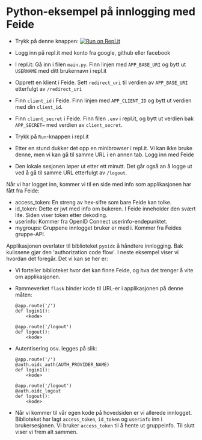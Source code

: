 # Python-eksempel på innlogging med Feide

- Trykk på denne knappen: [![Run on Repl.it](https://repl.it/badge/github/jhellan/example-python-flask)](https://repl.it/github/jhellan/example-python-flask)

- Logg inn på repl.it med konto fra google, github eller facebook

- I repl.it: Gå inn i filen `main.py`. Finn linjen med `APP_BASE_URI` og bytt ut `USERNAME` med ditt brukernavn i repl.it

- Opprett en klient i Feide. Sett `redirect_uri` til verdien av `APP_BASE_URI` etterfulgt av `/redirect_uri`

- Finn `client_id` i Feide. Finn linjen med `APP_CLIENT_ID` og bytt ut verdien med
  din `client_id`.

- Finn `client_secret` i Feide. Finn filen `.env` i repl.it, og bytt ut verdien bak `APP_SECRET=` med verdien av `client_secret`.

- Trykk på `Run`-knappen i repl.it

- Etter en stund dukker det opp en minibrowser i repl.it. Vi kan ikke bruke denne, men vi kan gå til samme URL i en annen tab. Logg inn med Feide

- Den lokale sesjonen løper ut etter ett minutt. Det går også an å logge ut ved å gå til samme URL etterfulgt av `/logout`.

Når vi har logget inn, kommer vi til en side med info som applikasjonen har fått fra Feide:

- access\_token: En streng av hex-sifre som bare Feide kan tolke.
- id\_token: Dette er jwt med info om bukeren. I Feide inneholder den svært lite.
  Siden viser token etter dekoding.
- userinfo: Kommer fra OpenID Connect userinfo-endepunktet.
- mygroups: Gruppene innlogget bruker er med i. Kommer fra Feides gruppe-API.

Applikasjonen overlater til biblioteket `pyoidc` å håndtere innlogging. Bak kulissene gjør den 'authorization code flow'. I neste eksempel viser vi hvordan det foregår. Det vi kan se her er:

- Vi forteller biblioteket hvor det kan finne Feide, og hva det trenger å vite om applikasjonen.

- Rammeverket `flask` binder kode til URL-er i applikasjonen på denne måten:

  ```
  @app.route('/')
  def login1():
      <kode>

  @app.route('/logout')
  def logout():
      <kode>

  ```

- Autentisering osv. legges på slik: 

  ```
  @app.route('/')
  @auth.oidc_auth(AUTH_PROVIDER_NAME)
  def login1():
      <kode>

  @app.route('/logout')
  @auth.oidc_logout
  def logout():
      <kode>

  ```

- Når vi kommer til vår egen kode på hovedsiden er vi allerede innlogget. Biblioteket har lagt `access_token`, `id_token` og `userinfo` inn i brukersesjonen. Vi bruker `access_token` til å hente ut gruppeinfo. Til slutt viser vi frem alt sammen.
